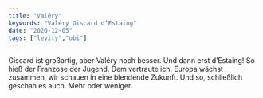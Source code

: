 ```yaml
---
title: "Valéry"
keywords: "Valéry Giscard d’Estaing"
date: "2020-12-05"
tags: ["levity","obi"]
---
```

Giscard ist großartig, aber Valéry noch besser. Und dann erst d’Estaing! So hieß der Franzose der Jugend. Dem vertraute ich. Europa wächst zusammen, wir schauen in eine blendende Zukunft. Und so, schließlich geschah es auch. Mehr oder weniger.